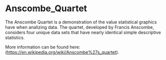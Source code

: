 # Anscombe_Quartet
 
The Anscombe Quartet is a demonstration of the value statistical graphics have when analizing data. The quartet, developed by Francis Anscombe, considers four unique data sets that have nearly identical simple descriptive statistics.

More information can be found here: (https://en.wikipedia.org/wiki/Anscombe%27s_quartet).